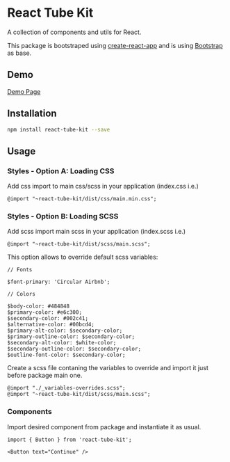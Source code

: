 # React Tube Kit

A collection of components and utils for React.

This package is bootstraped using [create-react-app](https://github.com/facebook/create-react-app) and is using [Bootstrap](https://getbootstrap.com) as base.

## Demo

[Demo Page](https://react-tube-kit.herokuapp.com/)

## Installation

```bash
npm install react-tube-kit --save
```

## Usage

### Styles - Option A: Loading CSS

Add css import to main css/scss in your application (index.css i.e.)

```
@import "~react-tube-kit/dist/css/main.min.css";
```

### Styles - Option B: Loading SCSS

Add scss import main scss in your application (index.scss i.e.)

```
@import "~react-tube-kit/dist/scss/main.scss";
```

This option allows to override default scss variables:

```
// Fonts

$font-primary: 'Circular Airbnb';

// Colors

$body-color: #484848
$primary-color: #e6c300;
$secondary-color: #002c41;
$alternative-color: #00bcd4;
$primary-alt-color: $secondary-color;
$primary-outline-color: $secondary-color;
$secondary-alt-color: $white-color;
$secondary-outline-color: $secondary-color;
$outline-font-color: $secondary-color;

```

Create a scss file contaning the variables to override and import it just before package main one.

```
@import "./_variables-overrides.scss";
@import "~react-tube-kit/dist/scss/main.scss";
```

### Components

Import desired component from package and instantiate it as usual.

```
import { Button } from 'react-tube-kit';

<Button text="Continue" />

```
